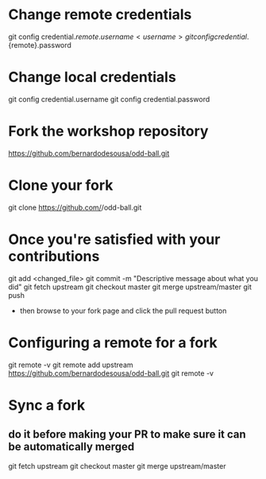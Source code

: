 # Change remote credentials
git config credential.${remote}.username <username>
git config credential.${remote}.password <password>

# Change local credentials
git config credential.username <username>
git config credential.password <password>

# Fork the workshop repository
https://github.com/bernardodesousa/odd-ball.git

# Clone your fork
git clone https://github.com/<username>/odd-ball.git

# Once you're satisfied with your contributions
git add <changed_file>
git commit -m "Descriptive message about what you did"
git fetch upstream
git checkout master
git merge upstream/master
git push
* then browse to your fork page and click the pull request button

# Configuring a remote for a fork
git remote -v
git remote add upstream https://github.com/bernardodesousa/odd-ball.git
git remote -v

# Sync a fork
## do it before making your PR to make sure it can be automatically merged
git fetch upstream
git checkout master
git merge upstream/master
